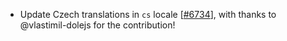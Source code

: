  - Update Czech translations in `cs` locale [[#6734](https://github.com/plotly/plotly.js/pull/6734)],
   with thanks to @vlastimil-dolejs for the contribution!